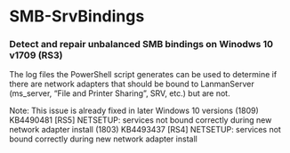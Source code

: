 # SMB-SrvBindings

### Detect and repair unbalanced SMB bindings on Winodws 10 v1709 (RS3)
The log files the PowerShell script generates can be used to determine if there are network adapters that should be bound to LanmanServer (ms_server, “File and Printer Sharing”, SRV, etc.) but are not. 

Note: This issue is already fixed in later Windows 10 versions
(1809) KB4490481 [RS5] NETSETUP: services not bound correctly during new network adapter install
(1803) KB4493437 [RS4] NETSETUP: services not bound correctly during new network adapter install
